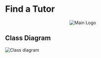 # Find a Tutor

<p align="center">
  <img src="https://raw.githubusercontent.com/nathangngencissk/find-a-tutor/main/web/src/assets/main-logo.png" alt="Main Logo"/>
</p>

## Class Diagram

![Class diagram](https://raw.githubusercontent.com/nathangngencissk/find-a-tutor/main/diagrams/class_diagram.png)
